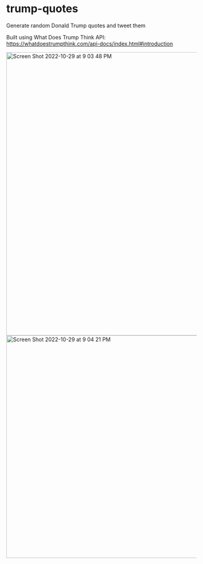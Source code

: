 # trump-quotes
Generate random Donald Trump quotes and tweet them

Built using What Does Trump Think API: https://whatdoestrumpthink.com/api-docs/index.html#introduction

<img width="748" alt="Screen Shot 2022-10-29 at 9 03 48 PM" src="https://user-images.githubusercontent.com/30239681/198858125-aa132f76-f904-4608-adae-1649afdb4f4d.png">
<img width="588" alt="Screen Shot 2022-10-29 at 9 04 21 PM" src="https://user-images.githubusercontent.com/30239681/198858127-51b72e32-e70a-4c24-b1b9-725d460972e5.png">
